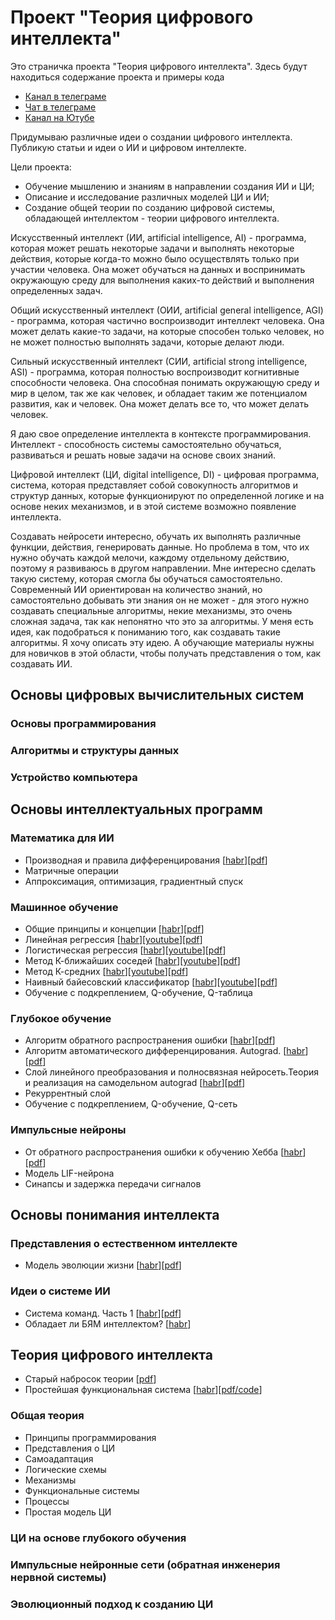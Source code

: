 # Проект "Теория цифрового интеллекта"
Это страничка проекта "Теория цифрового интеллекта". Здесь будут находиться содержание проекта и примеры кода

- [Канал в телеграме](https://t.me/tdi_project_community_channel)
- [Чат в телеграме](https://t.me/tdi_project_community_chat)
- [Канал на Ютубе](https://www.youtube.com/@tdi_project)

Придумываю различные идеи о создании цифрового интеллекта. Публикую статьи и идеи о ИИ и цифровом интеллекте.

Цели проекта:
- Обучение мышлению и знаниям в направлении создания ИИ и ЦИ;
- Описание и исследование различных моделей ЦИ и ИИ;
- Создание общей теории по созданию цифровой системы, обладающей интеллектом - теории цифрового интеллекта.

Искусственный интеллект (ИИ, artificial intelligence, AI) - программа, которая может решать некоторые задачи и выполнять некоторые действия, которые когда-то можно было осуществлять только при участии человека. Она может обучаться на данных и воспринимать окружающую среду для выполнения каких-то действий и выполнения определенных задач.

Общий искусственный интеллект (ОИИ, artificial general intelligence, AGI) - программа, которая частично воспроизводит интеллект человека. Она может делать какие-то задачи, на которые способен только человек, но не может полностью выполнять задачи, которые делают люди.

Сильный искусственный интеллект (СИИ, artificial strong intelligence, ASI) - программа, которая полностью воспроизводит когнитивные способности человека. Она способная понимать окружающую среду и мир в целом, так же как человек, и обладает таким же потенциалом развития, как и человек. Она может делать все то, что может делать человек.

Я даю свое определение интеллекта в контексте программирования.
Интеллект - способность системы самостоятельно обучаться, развиваться и решать новые задачи на основе своих знаний.

Цифровой интеллект (ЦИ, digital intelligence, DI) - цифровая программа, система, которая представляет собой совокупность алгоритмов и структур данных, которые функционируют по определенной логике и на основе неких механизмов, и в этой системе возможно появление интеллекта.

Создавать нейросети интересно, обучать их выполнять различные функции, действия, генерировать данные. Но проблема в том, что их нужно обучать каждой мелочи, каждому отдельному действию, поэтому я развиваюсь в другом направлении. Мне интересно сделать такую систему, которая смогла бы обучаться самостоятельно. Современный ИИ ориентирован на количество знаний, но самостоятельно добывать эти знания он не может - для этого нужно создавать специальные алгоритмы, некие механизмы, это очень сложная задача, так как непонятно что это за алгоритмы. У меня есть идея, как подобраться к пониманию того, как создавать такие алгоритмы. Я хочу описать эту идею. А обучающие материалы нужны для новичков в этой области, чтобы получать представления о том, как создавать ИИ.

## Основы цифровых вычислительных систем
### Основы программирования
### Алгоритмы и структуры данных
### Устройство компьютера

## Основы интеллектуальных программ
### Математика для ИИ
- Производная и правила дифференцирования [[habr](https://habr.com/ru/articles/873024/)][[pdf](https://t.me/tdi_project_community_channel/61)]
- Матричные операции
- Аппроксимация, оптимизация, градиентный спуск
### Машинное обучение
- Общие принципы и концепции [[habr](https://habr.com/ru/articles/862704/)][[pdf](https://t.me/tdi_project_community_channel/61)]
- Линейная регрессия [[habr](https://habr.com/ru/articles/863194/)][[youtube](https://youtu.be/3Xe2i3NnL5Y?si=AXLwh2q-6EOPJ3jX)][[pdf](https://t.me/tdi_project_community_channel/45)]
- Логистическая регрессия [[habr](https://habr.com/ru/articles/864890/)][[youtube](https://youtu.be/AkzZzd21BvM?si=UaKy4L0QtlrVZYlj)][[pdf](https://t.me/tdi_project_community_channel/45)]
- Метод К-ближайших соседей [[habr](https://habr.com/ru/articles/866636/)][[youtube](https://youtu.be/cg_fFEeS4XM?si=8Lhqul-UvsOV_uZ9)][[pdf](https://t.me/tdi_project_community_channel/45)]
- Метод К-средних [[habr](https://habr.com/ru/articles/868542/)][[youtube](https://youtu.be/YCRRgF_U3iY?si=J3qW2qmACN4xX2VG)][[pdf](https://t.me/tdi_project_community_channel/45)]
- Наивный байесовский классификатор [[habr](https://habr.com/ru/articles/870718/)][[youtube](https://youtu.be/0Dam7v_2hrs?si=KmUZ_jOgt8TFvS86)][[pdf](https://t.me/tdi_project_community_channel/45)]
- Обучение с подкреплением, Q-обучение, Q-таблица
### Глубокое обучение
- Алгоритм обратного распространения ошибки [[habr](https://habr.com/ru/articles/871648/)][[pdf](https://t.me/tdi_project_community_channel/56)]
- Алгоритм автоматического дифференцирования. Autograd. [[habr](https://habr.com/ru/articles/874592/)][[pdf](https://t.me/tdi_project_community_channel/56)]
- Слой линейного преобразования и полносвязная нейросеть.Теория и реализация на самодельном autograd [[habr](https://habr.com/ru/articles/885466/)][[pdf](https://t.me/tdi_project_community_channel/24)]
- Рекуррентный слой
- Обучение с подкреплением, Q-обучение, Q-сеть
### Импульсные нейроны
- От обратного распространения ошибки к обучению Хебба [[habr](https://habr.com/ru/articles/878810/)][[pdf](https://t.me/tdi_project_community_channel/56)]
- Модель LIF-нейрона
- Синапсы и задержка передачи сигналов

## Основы понимания интеллекта
### Представления о естественном интеллекте
- Модель эволюции жизни [[habr](https://habr.com/ru/articles/889302/)][[pdf](https://t.me/tdi_project_community_channel/28)]
### Идеи о системе ИИ
- Система команд. Часть 1 [[habr](https://habr.com/ru/articles/876716/)][[pdf](https://t.me/tdi_project_community_channel/56)]
- Обладает ли БЯМ интеллектом? [[habr](https://habr.com/ru/articles/880228/)]

## Теория цифрового интеллекта
- Старый набросок теории [[pdf](https://t.me/tdi_project_community_channel/30)]
- Простейшая функциональная система [[habr](https://habr.com/ru/articles/903012/)][[pdf/code](https://t.me/tdi_project_community_channel/64)]
### Общая теория
- Принципы программирования
- Представления о ЦИ
- Самоадаптация
- Логические схемы
- Механизмы
- Функциональные системы
- Процессы
- Простая модель ЦИ
### ЦИ на основе глубокого обучения
### Импульсные нейронные сети (обратная инженерия нервной системы)
### Эволюционный подход к созданию ЦИ


